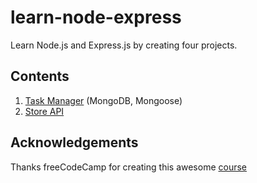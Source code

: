 # learn-node-express

Learn Node.js and Express.js by creating four projects.

## Contents

1. [Task Manager](./task-manager) (MongoDB, Mongoose)
1. [Store API](./store-api)

## Acknowledgements

Thanks freeCodeCamp for creating this awesome [course](https://www.youtube.com/watch?v=qwfE7fSVaZM&t=4875s)
